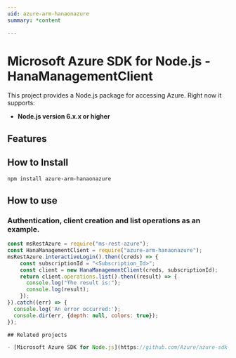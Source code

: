 ```yaml
---
uid: azure-arm-hanaonazure
summary: *content

---
```

# Microsoft Azure SDK for Node.js - HanaManagementClient
This project provides a Node.js package for accessing Azure. Right now it supports:
- **Node.js version 6.x.x or higher**

## Features


## How to Install

```bash
npm install azure-arm-hanaonazure
```

## How to use

### Authentication, client creation and list operations as an example.

```javascript
const msRestAzure = require("ms-rest-azure");
const HanaManagementClient = require("azure-arm-hanaonazure");
msRestAzure.interactiveLogin().then((creds) => {
    const subscriptionId = "<Subscription_Id>";
    const client = new HanaManagementClient(creds, subscriptionId);
    return client.operations.list().then((result) => {
      console.log("The result is:");
      console.log(result);
    });
}).catch((err) => {
  console.log('An error occurred:');
  console.dir(err, {depth: null, colors: true});
});

## Related projects

- [Microsoft Azure SDK for Node.js](https://github.com/Azure/azure-sdk-for-node)
